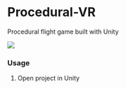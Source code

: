 # Procedural-VR
Procedural flight game built with Unity

[<img src="https://user-images.githubusercontent.com/7908951/27069088-bd3d71a6-5045-11e7-9e7a-18413b35e3e0.png">](https://youtu.be/TKtWsi33ZEk)

### Usage
1. Open project in Unity
